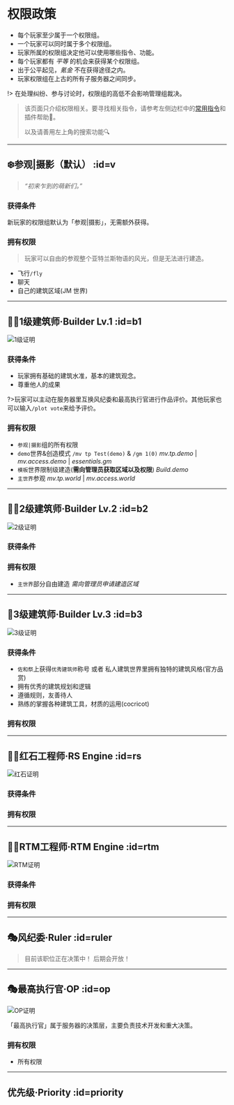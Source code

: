 # 权限政策

* 每个玩家至少属于一个权限组。
* 一个玩家可以同时属于多个权限组。
* 玩家所属的权限组决定他可以使用哪些指令、功能。
* 每个玩家都有 *平等* 的机会来获得某个权限组。
* 出于公平起见，*氪金* 不在获得途径之内。
* 玩家权限组在上古的所有子服务器之间同步。

!> 在处理纠纷、参与讨论时，权限组的高低不会影响管理组裁决。

> 该页面只介绍权限相关。要寻找相关指令，请参考左侧边栏中的[常用指令](/welcome/commands.md)和插件帮助📖。
>  
> 以及请善用左上角的搜索功能🔍

----

## ❄️参观|摄影（默认） :id=v

> *“初来乍到的萌新们。”*

### 获得条件

新玩家的权限组默认为「参观|摄影」，无需额外获得。

### 拥有权限

>玩家可以自由的参观整个亚特兰斯物语的风光，但是无法进行建造。

- 飞行`/fly`
- 聊天
- 自己的建筑区域(JM 世界)

----

## 👨‍🏭1级建筑师·Builder Lv.1 :id=b1

![1级证明](https://raw.githubusercontent.com/Kamikuz/Atorasumonogatarito/master/assets/images/class/B1.png)

### 获得条件

- 玩家拥有基础的建筑水准，基本的建筑观念。
- 尊重他人的成果

?>玩家可以主动在服务器里互换风纪委和最高执行官进行作品评价。其他玩家也可以输入`/plot vote`来给予评价。


### 拥有权限

- `参观|摄影`组的所有权限
- `demo`世界&创造模式 `/mv tp Test(demo)` & `/gm 1(0)` *mv.tp.demo* | *mv.access.demo* | *essentials.gm*
- `模板`世界限制级建造(**需向管理员获取区域以及权限**) *Build.demo*
- `主世界`参观 *mv.tp.world* | *mv.access.world*

----

## 👨‍🏭2级建筑师·Builder Lv.2 :id=b2

![2级证明](https://raw.githubusercontent.com/Kamikuz/Atorasumonogatarito/master/assets/images/class/B2.png)

### 获得条件

### 拥有权限

- `主世界`部分自由建造 *需向管理员申请建造区域*

----

## 👷‍3级建筑师·Builder Lv.3 :id=b3

![3级证明](https://raw.githubusercontent.com/Kamikuz/Atorasumonogatarito/master/assets/images/class/B3.png)

### 获得条件

- `佐和祭`上获得`优秀建筑师`称号 或者 私人建筑世界里拥有独特的建筑风格(官方品赏)
- 拥有优秀的建筑规划和逻辑
- 遵循规则，友善待人
- 熟练的掌握各种建筑工具，材质的运用(cocricot)

### 拥有权限

----
## 👨‍🎨红石工程师·RS Engine :id=rs

![红石证明](https://raw.githubusercontent.com/Kamikuz/Atorasumonogatarito/master/assets/images/class/rs.png)

### 获得条件

### 拥有权限

----

## 👨‍🎨RTM工程师·RTM Engine :id=rtm

![RTM证明](https://raw.githubusercontent.com/Kamikuz/Atorasumonogatarito/master/assets/images/class/rtm.png)

### 获得条件

### 拥有权限

----

## 🎭风纪委·Ruler :id=ruler

>目前该职位正在决策中！ 后期会开放！

----

## 🎭最高执行官·OP :id=op

![OP证明](https://raw.githubusercontent.com/Kamikuz/Atorasumonogatarito/master/assets/images/class/op.png)

「最高执行官」属于服务器的决策层，主要负责技术开发和重大决策。

### 拥有权限

- 所有权限

----

## 优先级·Priority :id=priority
